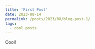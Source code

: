 ```yaml
---
title: 'First Post'
date: 2023-08-14
permalink: /posts/2023/08/blog-post-1/
tags:
  - cool posts
---
```


Cool! 
